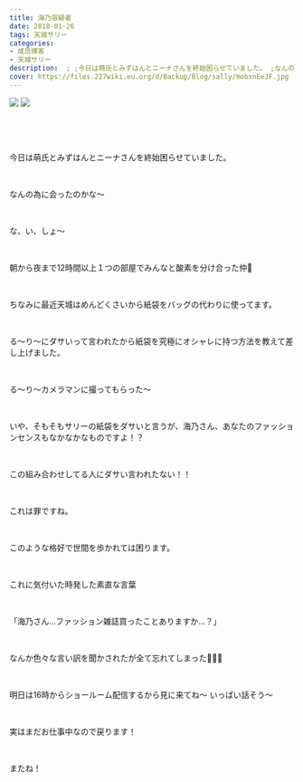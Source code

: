 ```yaml
---
title: 海乃容疑者
date: 2018-01-26
tags: 天城サリー
categories: 
- 成员博客
- 天城サリー
description:  ; ;今日は萌氏とみずはんとニーナさんを終始困らせていました。 ;なんの為に会ったのかな〜 ;な、い、しょ〜 ;朝から夜まで12時間以上１つの部屋でみんなと酸素を分け合っ...
cover: https://files.227wiki.eu.org/d/Backup/Blog/sally/mobxnEeJF.jpg 
---
```

![](https://files.227wiki.eu.org/d/Backup/Blog/sally/mobxnEeJF.jpg)
![](https://files.227wiki.eu.org/d/Backup/Blog/sally/mobFirLN2.jpg)

 

 

今日は萌氏とみずはんとニーナさんを終始困らせていました。

 

なんの為に会ったのかな〜

 

な、い、しょ〜

 

朝から夜まで12時間以上１つの部屋でみんなと酸素を分け合った仲💙

 

ちなみに最近天城はめんどくさいから紙袋をバッグの代わりに使ってます。

 

る〜り〜にダサいって言われたから紙袋を究極にオシャレに持つ方法を教えて差し上げました。

 






る〜り〜カメラマンに撮ってもらった〜

 

いや、そもそもサリーの紙袋をダサいと言うが、海乃さん、あなたのファッションセンスもなかなかなものですよ！？

 






この組み合わせしてる人にダサい言われたない！！

 

これは罪ですね。

 

このような格好で世間を歩かれては困ります。

 

これに気付いた時発した素直な言葉

 

「海乃さん...ファッション雑誌買ったことありますか...？」

 

なんか色々な言い訳を聞かされたが全て忘れてしまった🤷🏻‍♀️

 

明日は16時からショールーム配信するから見に来てね〜 いっぱい話そう〜

 

実はまだお仕事中なので戻ります！

 

またね！

 

 

 




